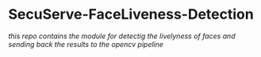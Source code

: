 # SecuServe-FaceLiveness-Detection


*this repo contains the module for detectig the livelyness of faces and sending back the results to the opencv pipeline*

